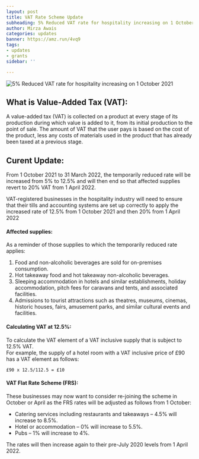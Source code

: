 ```yaml
---
layout: post
title: VAT Rate Scheme Update
subheading: 5% Reduced VAT rate for hospitality increasing on 1 October 2021
author: Mirza Awais
categories: updates
banner: https://amz.run/4vq9
tags:
- updates
- grants
sidebar: ''

---
```

![5% Reduced VAT rate for hospitality increasing on 1 October 2021](https://i.ibb.co/4RxMF0L/VAT-RED-BLOG.png "VAT Rate Scheme Update ")

## What is Value-Added Tax (VAT):

A value-added tax (VAT) is collected on a product at every stage of its production during which value is added to it, from its initial production to the point of sale. The amount of VAT that the user pays is based on the cost of the product, less any costs of materials used in the product that has already been taxed at a previous stage.

## Curent Update:

From 1 October 2021 to 31 March 2022, the temporarily reduced rate will be increased from 5% to 12.5% and will then end so that affected supplies revert to 20% VAT from 1 April 2022.

VAT-registered businesses in the hospitality industry will need to ensure that their tills and accounting systems are set up correctly to apply the increased rate of 12.5% from 1 October 2021 and then 20% from 1 April 2022

#### Affected supplies:

As a reminder of those supplies to which the temporarily reduced rate applies:

1. Food and non-alcoholic beverages are sold for on-premises consumption.
2. Hot takeaway food and hot takeaway non-alcoholic beverages.
3. Sleeping accommodation in hotels and similar establishments, holiday accommodation, pitch fees for caravans and tents, and associated facilities.
4. Admissions to tourist attractions such as theatres, museums, cinemas, historic houses, fairs, amusement parks, and similar cultural events and facilities.

#### Calculating VAT at 12.5%:

To calculate the VAT element of a VAT inclusive supply that is subject to 12.5% VAT.  
For example, the supply of a hotel room with a VAT inclusive price of £90 has a VAT element as follows:

    £90 x 12.5/112.5 = £10

#### VAT Flat Rate Scheme (FRS):

These businesses may now want to consider re-joining the scheme in October or April as the FRS rates will be adjusted as follows from 1 October:

* Catering services including restaurants and takeaways – 4.5% will increase to 8.5%.
* Hotel or accommodation – 0% will increase to 5.5%.
* Pubs – 1% will increase to 4%.

The rates will then increase again to their pre-July 2020 levels from 1 April 2022.